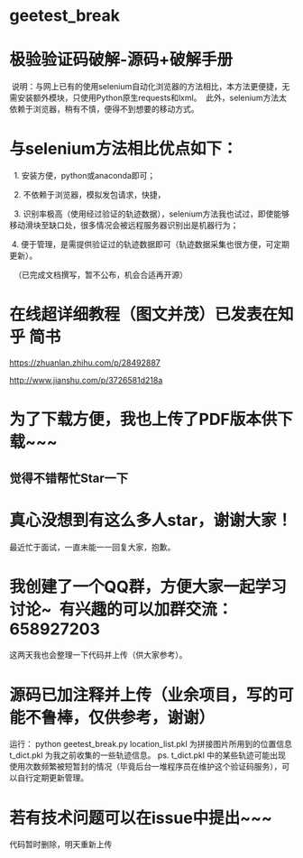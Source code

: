 # geetest_break
# 极验验证码破解-源码+破解手册
  说明：与网上已有的使用selenium自动化浏览器的方法相比，本方法更便捷，无需安装额外模块，只使用Python原生requests和lxml。
  此外，selenium方法太依赖于浏览器，稍有不慎，便得不到想要的移动方式。
  
 # 与selenium方法相比优点如下：
   1. 安装方便，python或anaconda即可；
   
   2. 不依赖于浏览器，模拟发包请求，快捷，
   
   3. 识别率极高（使用经过验证的轨迹数据），selenium方法我也试过，即使能够移动滑块至缺口处，很多情况会被远程服务器识别出是机器行为；
   
   4. 便于管理，是需提供验证过的轨迹数据即可（轨迹数据采集也很方便，可定期更新）。
   
  
（已完成文档撰写，暂不公布，机会合适再开源）
 # 在线超详细教程（图文并茂）已发表在知乎 简书
 
   https://zhuanlan.zhihu.com/p/28492887
   
   http://www.jianshu.com/p/3726581d218a
   
 # 为了下载方便，我也上传了PDF版本供下载~~~
 ## 觉得不错帮忙Star一下

# 真心没想到有这么多人star，谢谢大家！
最近忙于面试，一直未能一一回复大家，抱歉。
# 我创建了一个QQ群，方便大家一起学习讨论~  有兴趣的可以加群交流：658927203
这两天我也会整理一下代码并上传（供大家参考）。
# 源码已加注释并上传（业余项目，写的可能不鲁棒，仅供参考，谢谢）
运行： python geetest_break.py
location_list.pkl 为拼接图片所用到的位置信息
t_dict.pkl 为我之前收集的一些轨迹信息。
ps. t_dict.pkl 中的某些轨迹可能出现使用次数频繁被短暂封的情况（毕竟后台一堆程序员在维护这个验证码服务），可以自行定期更新管理。
# 若有技术问题可以在issue中提出~~~
代码暂时删除，明天重新上传
